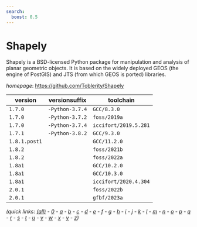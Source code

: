 ```yaml
---
search:
  boost: 0.5
---
```

# Shapely

Shapely is a BSD-licensed Python package for manipulation and analysis of planar geometric objects. It is based on the widely deployed GEOS (the engine of PostGIS) and JTS (from which GEOS is ported) libraries.

*homepage*: <https://github.com/Toblerity/Shapely>

version | versionsuffix | toolchain
--------|---------------|----------
``1.7.0`` | ``-Python-3.7.4`` | ``GCC/8.3.0``
``1.7.0`` | ``-Python-3.7.2`` | ``foss/2019a``
``1.7.0`` | ``-Python-3.7.4`` | ``iccifort/2019.5.281``
``1.7.1`` | ``-Python-3.8.2`` | ``GCC/9.3.0``
``1.8.1.post1`` |  | ``GCC/11.2.0``
``1.8.2`` |  | ``foss/2021b``
``1.8.2`` |  | ``foss/2022a``
``1.8a1`` |  | ``GCC/10.2.0``
``1.8a1`` |  | ``GCC/10.3.0``
``1.8a1`` |  | ``iccifort/2020.4.304``
``2.0.1`` |  | ``foss/2022b``
``2.0.1`` |  | ``gfbf/2023a``


*(quick links: [(all)](../index.md) - [0](../0/index.md) - [a](../a/index.md) - [b](../b/index.md) - [c](../c/index.md) - [d](../d/index.md) - [e](../e/index.md) - [f](../f/index.md) - [g](../g/index.md) - [h](../h/index.md) - [i](../i/index.md) - [j](../j/index.md) - [k](../k/index.md) - [l](../l/index.md) - [m](../m/index.md) - [n](../n/index.md) - [o](../o/index.md) - [p](../p/index.md) - [q](../q/index.md) - [r](../r/index.md) - [s](../s/index.md) - [t](../t/index.md) - [u](../u/index.md) - [v](../v/index.md) - [w](../w/index.md) - [x](../x/index.md) - [y](../y/index.md) - [z](../z/index.md))*

